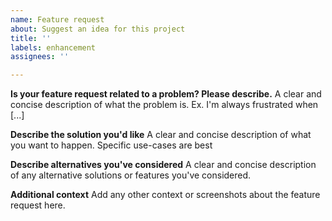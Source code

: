 ```yaml
---
name: Feature request
about: Suggest an idea for this project
title: ''
labels: enhancement
assignees: ''

---
```


**Is your feature request related to a problem? Please describe.**
A clear and concise description of what the problem is. Ex. I'm always frustrated when [...]

**Describe the solution you'd like**
A clear and concise description of what you want to happen. Specific use-cases are best

**Describe alternatives you've considered**
A clear and concise description of any alternative solutions or features you've considered.

**Additional context**
Add any other context or screenshots about the feature request here.
